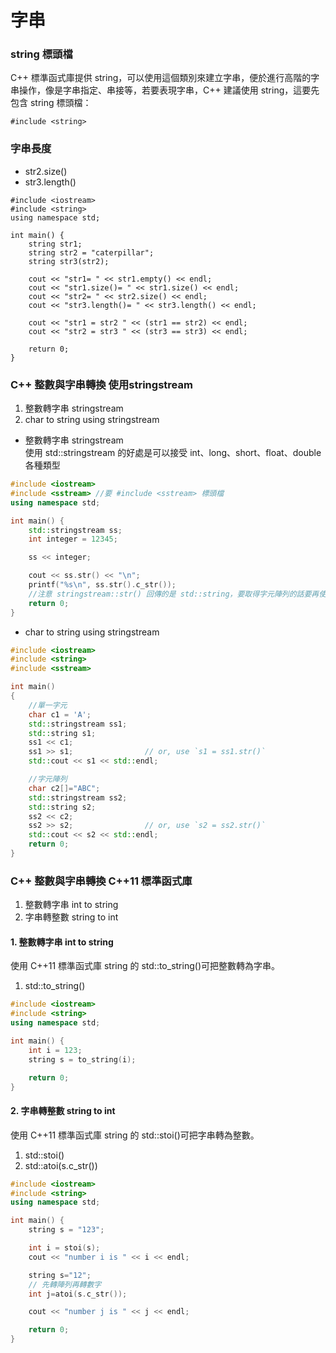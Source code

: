 # 字串 

### string 標頭檔

C++ 標準函式庫提供 string，可以使用這個類別來建立字串，便於進行高階的字串操作，像是字串指定、串接等，若要表現字串，C++ 建議使用 string，這要先包含 string 標頭檔：

```
#include <string>
```

### 字串長度
* str2.size()
* str3.length()

```
#include <iostream> 
#include <string> 
using namespace std; 

int main() { 
    string str1; 
    string str2 = "caterpillar"; 
    string str3(str2); 

    cout << "str1= " << str1.empty() << endl;
    cout << "str1.size()= " << str1.size() << endl;
    cout << "str2= " << str2.size() << endl;
    cout << "str3.length()= " << str3.length() << endl;

    cout << "str1 = str2 " << (str1 == str2) << endl;
    cout << "str2 = str3 " << (str3 == str3) << endl;

    return 0; 
}
```

### C++ 整數與字串轉換 使用stringstream

1. 整數轉字串 stringstream  
2. char to string using stringstream

* 整數轉字串 stringstream  
使用 std::stringstream 的好處是可以接受 int、long、short、float、double 各種類型
```c++
#include <iostream>
#include <sstream> //要 #include <sstream> 標頭檔
using namespace std;

int main() {
    std::stringstream ss;
    int integer = 12345;

    ss << integer;

    cout << ss.str() << "\n";
    printf("%s\n", ss.str().c_str());
    //注意 stringstream::str() 回傳的是 std::string，要取得字元陣列的話要再使用 .c_str() 像上面範例那樣。
    return 0;
}
```
* char to string using stringstream

```c++
#include <iostream>
#include <string>
#include <sstream>

int main()
{
    //單一字元
    char c1 = 'A';
    std::stringstream ss1;
    std::string s1;
    ss1 << c1;
    ss1 >> s1;                // or, use `s1 = ss1.str()`
    std::cout << s1 << std::endl;

    //字元陣列
    char c2[]="ABC";
    std::stringstream ss2;
    std::string s2;
    ss2 << c2;
    ss2 >> s2;                // or, use `s2 = ss2.str()`
    std::cout << s2 << std::endl;
    return 0;
}
```


### C++ 整數與字串轉換 C++11 標準函式庫

1. 整數轉字串 int to string
2. 字串轉整數 string to int

#### 1. 整數轉字串 int to string

使用 C++11 標準函式庫 string 的 std::to_string()可把整數轉為字串。  
1. std::to_string()

```c++
#include <iostream>
#include <string>
using namespace std;

int main() {
    int i = 123;
    string s = to_string(i);

    return 0;
}
```

#### 2. 字串轉整數 string to int

使用 C++11 標準函式庫 string 的 std::stoi()可把字串轉為整數。

1. std::stoi()  
2. std::atoi(s.c_str())

```c++
#include <iostream>
#include <string>
using namespace std;

int main() {
    string s = "123";

    int i = stoi(s);
    cout << "number i is " << i << endl;

    string s="12";
    // 先轉陣列再轉數字
    int j=atoi(s.c_str());

    cout << "number j is " << j << endl;

    return 0;
}
```


